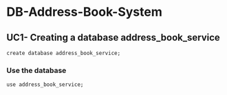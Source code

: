 # DB-Address-Book-System
## UC1- Creating a database address_book_service
`create database address_book_service;`
### Use the database
`use address_book_service;`
